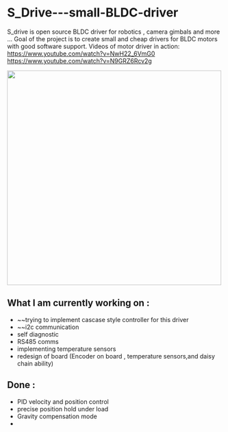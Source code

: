 # S_Drive---small-BLDC-driver

S_drive is open source BLDC driver for robotics , camera gimbals and more ... 
Goal of the project is to create small and cheap drivers for BLDC motors with good software support.
Videos of motor driver in action:
https://www.youtube.com/watch?v=NwH22_6VmG0
https://www.youtube.com/watch?v=N9GRZ6Rcv2g

<img src="https://user-images.githubusercontent.com/30388414/71816801-08d1b980-3084-11ea-843d-6eddfec23fe5.jpg" width="500">


## What I am currently working on :
- ~~trying to implement cascase style controller for this driver 
- ~~i2c communication
- self diagnostic 
- RS485 comms
- implementing temperature sensors
- redesign of board (Encoder on board , temperature sensors,and daisy chain ability)


## Done :
- PID velocity and position control 
- precise position hold under load 
- Gravity compensation mode
- 

